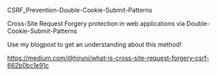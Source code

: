 CSRF_Prevention-Double-Cookie-Submit-Patterns

Cross-Site Request Forgery protection in web applications via Double-Cookie-Submit-Patterns

Use my blogpost to get an understanding about this method!

https://medium.com/@hiruni/what-is-cross-site-request-forgery-csrf-662b0bc1e91c
